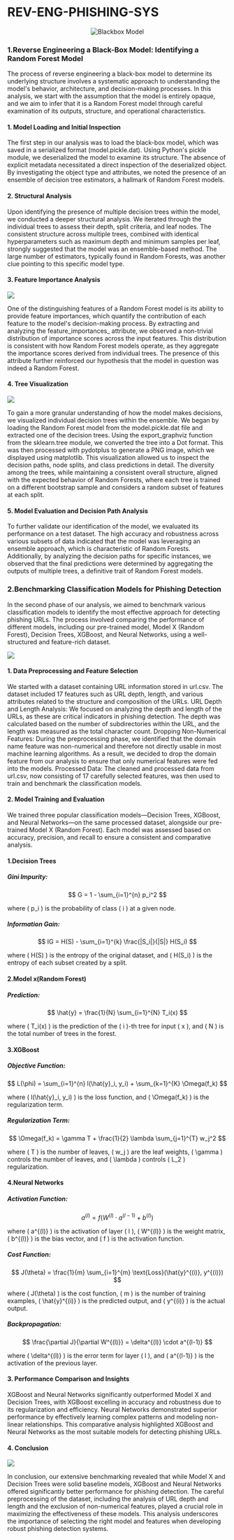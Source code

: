 # REV-ENG-PHISHING-SYS

<p align="center">
  <img src="image/Blackbox.png" alt="Blackbox Model">
</p>


### 1.Reverse Engineering a Black-Box Model: Identifying a Random Forest Model
The process of reverse engineering a black-box model to determine its underlying structure involves a systematic approach to understanding the model's behavior, architecture, and decision-making processes. In this analysis, we start with the assumption that the model is entirely opaque, and we aim to infer that it is a Random Forest model through careful examination of its outputs, structure, and operational characteristics.

#### 1. Model Loading and Initial Inspection
The first step in our analysis was to load the black-box model, which was saved in a serialized format (model.pickle.dat). Using Python's pickle module, we deserialized the model to examine its structure. The absence of explicit metadata necessitated a direct inspection of the deserialized object. By investigating the object type and attributes, we noted the presence of an ensemble of decision tree estimators, a hallmark of Random Forest models.

#### 2. Structural Analysis
Upon identifying the presence of multiple decision trees within the model, we conducted a deeper structural analysis. We iterated through the individual trees to assess their depth, split criteria, and leaf nodes. The consistent structure across multiple trees, combined with identical hyperparameters such as maximum depth and minimum samples per leaf, strongly suggested that the model was an ensemble-based method. The large number of estimators, typically found in Random Forests, was another clue pointing to this specific model type.

#### 3. Feature Importance Analysis
![](image/feature_importance.png)

One of the distinguishing features of a Random Forest model is its ability to provide feature importances, which quantify the contribution of each feature to the model's decision-making process. By extracting and analyzing the feature_importances_ attribute, we observed a non-trivial distribution of importance scores across the input features. This distribution is consistent with how Random Forest models operate, as they aggregate the importance scores derived from individual trees. The presence of this attribute further reinforced our hypothesis that the model in question was indeed a Random Forest.

#### 4. Tree Visualization
![](image/foreest_graph_visualised.png)

To gain a more granular understanding of how the model makes decisions, we visualized individual decision trees within the ensemble. We began by loading the Random Forest model from the model.pickle.dat file and extracted one of the decision trees. Using the export_graphviz function from the sklearn.tree module, we converted the tree into a Dot format. This was then processed with pydotplus to generate a PNG image, which we displayed using matplotlib. This visualization allowed us to inspect the decision paths, node splits, and class predictions in detail. The diversity among the trees, while maintaining a consistent overall structure, aligned with the expected behavior of Random Forests, where each tree is trained on a different bootstrap sample and considers a random subset of features at each split.

#### 5. Model Evaluation and Decision Path Analysis
To further validate our identification of the model, we evaluated its performance on a test dataset. The high accuracy and robustness across various subsets of data indicated that the model was leveraging an ensemble approach, which is characteristic of Random Forests. Additionally, by analyzing the decision paths for specific instances, we observed that the final predictions were determined by aggregating the outputs of multiple trees, a definitive trait of Random Forest models.

### 2.Benchmarking Classification Models for Phishing Detection
In the second phase of our analysis, we aimed to benchmark various classification models to identify the most effective approach for detecting phishing URLs. The process involved comparing the performance of different models, including our pre-trained model, Model X (Random Forest), Decision Trees, XGBoost, and Neural Networks, using a well-structured and feature-rich dataset.

![](image/Analysis_on_other_models.png)

#### 1. Data Preprocessing and Feature Selection
We started with a dataset containing URL information stored in url.csv. The dataset included 17 features such as URL depth, length, and various attributes related to the structure and composition of the URLs.
URL Depth and Length Analysis: We focused on analyzing the depth and length of the URLs, as these are critical indicators in phishing detection. The depth was calculated based on the number of subdirectories within the URL, and the length was measured as the total character count.
Dropping Non-Numerical Features: During the preprocessing phase, we identified that the domain name feature was non-numerical and therefore not directly usable in most machine learning algorithms. As a result, we decided to drop the domain feature from our analysis to ensure that only numerical features were fed into the models.
Processed Data: The cleaned and processed data from url.csv, now consisting of 17 carefully selected features, was then used to train and benchmark the classification models.

#### 2. Model Training and Evaluation
We trained three popular classification models—Decision Trees, XGBoost, and Neural Networks—on the same processed dataset, alongside our pre-trained Model X (Random Forest). Each model was assessed based on accuracy, precision, and recall to ensure a consistent and comparative analysis.

#### 1.Decision Trees

##### Gini Impurity:
$$ G = 1 - \sum_{i=1}^{n} p_i^2 $$

where \( p_i \) is the probability of class \( i \) at a given node.

##### Information Gain:
$$ IG = H(S) - \sum_{i=1}^{k} \frac{|S_i|}{|S|} H(S_i) $$

where \( H(S) \) is the entropy of the original dataset, and \( H(S_i) \) is the entropy of each subset created by a split.

#### 2.Model x(Random Forest)

##### Prediction:
$$ \hat{y} = \frac{1}{N} \sum_{i=1}^{N} T_i(x) $$

where \( T_i(x) \) is the prediction of the \( i \)-th tree for input \( x \), and \( N \) is the total number of trees in the forest.

#### 3.XGBoost

##### Objective Function:
$$
L(\phi) = \sum_{i=1}^{n} l(\hat{y}_i, y_i) + \sum_{k=1}^{K} \Omega(f_k)
$$

where \( l(\hat{y}_i, y_i) \) is the loss function, and \( \Omega(f_k) \) is the regularization term.

##### Regularization Term:
$$ \Omega(f_k) = \gamma T + \frac{1}{2} \lambda \sum_{j=1}^{T} w_j^2 $$

where \( T \) is the number of leaves, \( w_j \) are the leaf weights, \( \gamma \) controls the number of leaves, and \( \lambda \) controls \( L_2 \) regularization.

#### 4.Neural Networks

##### Activation Function:
$$ a^{(l)} = f(W^{(l)} \cdot a^{(l-1)} + b^{(l)}) $$

where \( a^{(l)} \) is the activation of layer \( l \), \( W^{(l)} \) is the weight matrix, \( b^{(l)} \) is the bias vector, and \( f \) is the activation function.

##### Cost Function:
$$ J(\theta) = \frac{1}{m} \sum_{i=1}^{m} \text{Loss}(\hat{y}^{(i)}, y^{(i)}) $$

where \( J(\theta) \) is the cost function, \( m \) is the number of training examples, \( \hat{y}^{(i)} \) is the predicted output, and \( y^{(i)} \) is the actual output.

##### Backpropagation:
$$ \frac{\partial J}{\partial W^{(l)}} = \delta^{(l)} \cdot a^{(l-1)} $$

where \( \delta^{(l)} \) is the error term for layer \( l \), and \( a^{(l-1)} \) is the activation of the previous layer.

#### 3. Performance Comparison and Insights
XGBoost and Neural Networks significantly outperformed Model X and Decision Trees, with XGBoost excelling in accuracy and robustness due to its regularization and efficiency. Neural Networks demonstrated superior performance by effectively learning complex patterns and modeling non-linear relationships. This comparative analysis highlighted XGBoost and Neural Networks as the most suitable models for detecting phishing URLs.

#### 4. Conclusion
![](image/Benchmark.png)

In conclusion, our extensive benchmarking revealed that while Model X and Decision Trees were solid baseline models, XGBoost and Neural Networks offered significantly better performance for phishing detection. The careful preprocessing of the dataset, including the analysis of URL depth and length and the exclusion of non-numerical features, played a crucial role in maximizing the effectiveness of these models. This analysis underscores the importance of selecting the right model and features when developing robust phishing detection systems.
